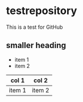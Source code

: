 # testrepository
This is a test for GitHub

## smaller heading

- item 1
- item 2

col 1 | col 2
---|---
item 1|item 2
